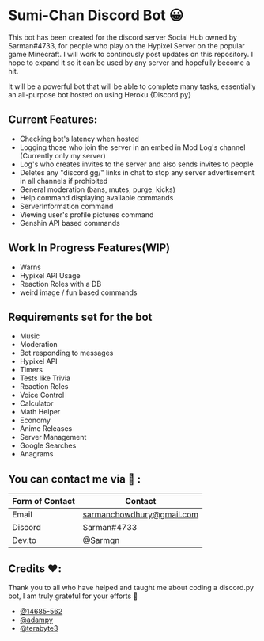 # **Sumi-Chan Discord Bot** 😀

This bot has been created for the discord server Social Hub owned by Sarman#4733, for people who play on the Hypixel Server on the popular game Minecraft.
I will work to continously post updates on this repository. I hope to expand it so it can be used by any server and hopefully become a hit.

It will be a powerful bot that will be able to complete many tasks, essentially an all-purpose bot hosted on using Heroku {Discord.py}


## **Current Features:**

- Checking bot's latency when hosted
- Logging those who join the server in an embed in Mod Log's channel (Currently only my server)
- Log's who creates invites to the server and also sends invites to people
- Deletes any "discord.gg/" links in chat to stop any server advertisement in all channels if prohibited
- General moderation (bans, mutes, purge, kicks)
- Help command displaying available commands
- ServerInformation command
- Viewing user's profile pictures command
- Genshin API based commands

## **Work In Progress Features(WIP)**

- Warns
- Hypixel API Usage
- Reaction Roles with a DB
- weird image / fun based commands

## **Requirements set for the bot**

- Music
- Moderation
- Bot responding to messages
- Hypixel API
- Timers
- Tests like Trivia
- Reaction Roles
- Voice Control
- Calculator
- Math Helper
- Economy
- Anime Releases
- Server Management
- Google Searches
- Anagrams

## You can contact me via 💙 :

Form of Contact | Contact
------------ | -------------
Email | sarmanchowdhury@gmail.com
Discord | Sarman#4733
Dev.to | @Sarmqn

## Credits ❤️:

Thank you to all who have helped and taught me about coding a discord.py bot, I am truly grateful for your efforts 💙

- [@14685-562](https://github.com/14685-562)
- [@adampy](https://github.com/adampy)
- [@terabyte3](https://terabyteis.me)
